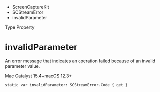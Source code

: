

- ScreenCaptureKit
- SCStreamError
-  invalidParameter 

Type Property

# invalidParameter

An error message that indicates an operation failed because of an invalid parameter value.

Mac Catalyst 15.4+macOS 12.3+

``` source
static var invalidParameter: SCStreamError.Code { get }
```

